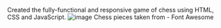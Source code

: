 Created the fully-functional and responsive game of chess using HTML, CSS and JavaScript. 
![image](https://github.com/user-attachments/assets/1454f179-e881-477b-b0b0-e4eb511210a6)
Chess pieces taken from - Font Awesome
